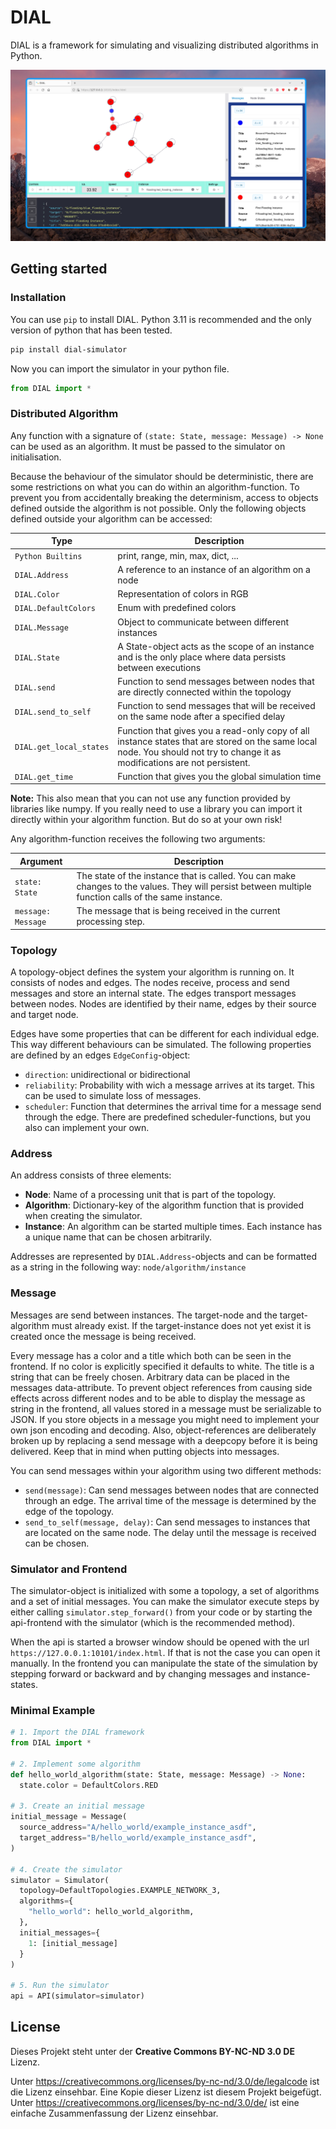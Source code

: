 # DIAL
DIAL is a framework for simulating and visualizing distributed algorithms in Python.

![Screenshot of the DIAL visualization](https://github.com/DasenB/DIAL/blob/media/Readme-Images/screenshot_24_01_21.png?raw=true)

## Getting started

### Installation

You can use `pip` to install DIAL. Python 3.11 is recommended and the only version of python that has been tested.

```bash
pip install dial-simulator
```

Now you can import the simulator in your python file.

```python
from DIAL import *
```

### Distributed Algorithm
Any function with a signature of 
`(state: State, message: Message) -> None`
can be used as an algorithm. It must be passed to the simulator on initialisation.

Because the behaviour of the simulator should be deterministic, there are some restrictions on what you can do within
an algorithm-function. To prevent you from accidentally breaking the determinism, access to objects defined outside the algorithm
is not possible. Only the following objects defined outside your algorithm can be accessed:

| Type                      | Description                                                                                                                                                                  |
|---------------------------|------------------------------------------------------------------------------------------------------------------------------------------------------------------------------|
| ``Python Builtins``       | print, range, min, max, dict, ...                                                                                                                                            |
| ``DIAL.Address``          | A reference to an instance of an algorithm on a node                                                                                                                         |
| ``DIAL.Color``            | Representation of colors in RGB                                                                                                                                              |
| ``DIAL.DefaultColors``    | Enum with predefined colors                                                                                                                                                  |
| ``DIAL.Message``          | Object to communicate between different instances                                                                                                                            |
| ``DIAL.State``            | A State-object acts as the scope of an instance and is the only place where data persists between executions                                                                 |
| ``DIAL.send``             | Function to send messages between nodes that are directly connected within the topology                                                                                      |
| ``DIAL.send_to_self``     | Function to send messages that will be received on the same node after a specified delay                                                                                     |
| ``DIAL.get_local_states`` | Function that gives you a read-only copy of all instance states that are stored on the same local node. You should not try to change it as modifications are not persistent. |
| ``DIAL.get_time``         | Function that gives you the global simulation time                                                                                                                           |

**Note:** This also mean that you can not use any function provided by libraries like numpy. If you really need to use a library
you can import it directly within your algorithm function. But do so at your own risk!

Any algorithm-function receives the following two arguments: 

| Argument                                     | Description                                                                                                                                                                                 |
|----------------------------------------------|---------------------------------------------------------------------------------------------------------------------------------------------------------------------------------------------|
| ``state: State``                             | The state of the instance that is called. You can make changes to the values. They will persist between multiple function calls of the same instance.                                       |
| ``message: Message``                         | The message that is being received in the current processing step.                                                                                                                          |


### Topology
A topology-object defines the system your algorithm is running on. It consists of nodes and edges.
The nodes receive, process and send messages and store an internal state. The edges transport messages between nodes.
Nodes are identified by their name, edges by their source and target node.

Edges have some properties that can be different for each individual edge. This way different behaviours can be simulated. 
The following properties are defined by an edges ``EdgeConfig``-object:

- ``direction``: unidirectional or bidirectional 
- ``reliability``: Probability with wich a message arrives at its target. This can be used to simulate loss of messages.
- ``scheduler``: Function that determines the arrival time for a message send through the edge. There are predefined scheduler-functions, but you also can implement your own.


### Address
An address consists of three elements:

- **Node**:       Name of a processing unit that is part of the topology.
- **Algorithm**:  Dictionary-key of the algorithm function that is provided when creating the simulator.
- **Instance**:   An algorithm can be started multiple times. Each instance has a unique name that can be chosen arbitrarily.

Addresses are represented by ``DIAL.Address``-objects and can be formatted as a string in the following way: ``node/algorithm/instance``


### Message
Messages are send between instances. The target-node and the target-algorithm must already exist. If the target-instance does not yet exist it is
created once the message is being received.

Every message has a color and a title which both can be seen in the frontend.
If no color is explicitly specified it defaults to white. The title is a string that can be freely chosen.
Arbitrary data can be placed in the messages data-attribute. To prevent object references from causing side effects across different nodes and to be able
to display the message as string in the frontend, all values stored in a message must be serializable to JSON. If you store objects in a message
you might need to implement your own json encoding and decoding. Also, object-references are deliberately broken up by replacing a send message with a deepcopy before it is being delivered.
Keep that in mind when putting objects into messages.

You can send messages within your algorithm using two different methods:

- `send(message)`: Can send messages between nodes that are connected through an edge. The arrival time of the message is determined by the edge of the topology.
- `send_to_self(message, delay)`: Can send messages to instances that are located on the same node. The delay until the message is received can be chosen.


### Simulator and Frontend
The simulator-object is initialized with some a topology, a set of algorithms and a set of initial messages.
You can make the simulator execute steps by either calling ``simulator.step_forward()`` from your code or by
starting the api-frontend with the simulator (which is the recommended method).

When the api is started a browser window should be opened with the url ``https://127.0.0.1:10101/index.html``.
If that is not the case you can open it manually. In the frontend you can manipulate the state of the simulation by stepping forward or backward
and by changing messages and instance-states.


### Minimal Example

```python
# 1. Import the DIAL framework
from DIAL import *

# 2. Implement some algorithm
def hello_world_algorithm(state: State, message: Message) -> None:
  state.color = DefaultColors.RED

# 3. Create an initial message
initial_message = Message(
  source_address="A/hello_world/example_instance_asdf",
  target_address="B/hello_world/example_instance_asdf",
)

# 4. Create the simulator
simulator = Simulator(
  topology=DefaultTopologies.EXAMPLE_NETWORK_3,
  algorithms={
    "hello_world": hello_world_algorithm,
  },
  initial_messages={
    1: [initial_message]
  }
)

# 5. Run the simulator
api = API(simulator=simulator)
```




## License
Dieses Projekt steht unter der **Creative Commons BY-NC-ND 3.0 DE** Lizenz.

Unter https://creativecommons.org/licenses/by-nc-nd/3.0/de/legalcode ist die Lizenz einsehbar.
Eine Kopie dieser Lizenz ist diesem Projekt beigefügt.
Unter https://creativecommons.org/licenses/by-nc-nd/3.0/de/ ist eine einfache Zusammenfassung der Lizenz einsehbar. 
